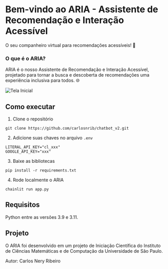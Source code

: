 # Bem-vindo ao ARIA - Assistente de Recomendação e Interação Acessível
O seu companheiro virtual para recomendações acessíveis! 🚀

### O que é o ARIA?

ARIA é o nosso Assistente de Recomendação e Interação Acessível, projetado para tornar a busca e descoberta de recomendações uma experiência inclusiva para todos. 🌐

![Tela Inicial](URL-da-Imagem)

## Como executar

1. Clone o repositório
```
git clone https://github.com/carlosnrib/chatbot_v2.git
```
2. Adicione suas chaves no arquivo ```.env```
```
LITERAL_API_KEY="cl_xxx"
GOOGLE_API_KEY="xxx"
```
3. Baixe as bibliotecas
```
pip install -r requirements.txt
```
4. Rode localmente o ARIA
```
chainlit run app.py
```

## Requisitos

Python entre as versões 3.9 e 3.11.

## Projeto

O ARIA foi desenvolvido em um projeto de Iniciação Científica do Instituto de Ciências Matemáticas e de Computação da Universidade de São Paulo.

Autor: Carlos Nery Ribeiro
